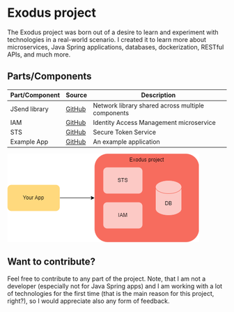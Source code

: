 # Exodus project

The Exodus project was born out of a desire to learn and experiment with technologies in a real-world scenario. I created it to learn more about microservices, Java Spring applications, databases, dockerization, RESTful APIs, and much more.

## Parts/Components

| Part/Component | Source | Description |
| --- | --- | --- |
| JSend library | [GitHub](https://github.com/Maros1077/exodus-jsend-network) | Network library shared across multiple components |
| IAM | [GitHub](https://github.com/Maros1077/exodus-iam) | Identity Access Management microservice |
| STS | [GitHub](https://github.com/Maros1077/exodus-sts) | Secure Token Service |
| Example App | [GitHub](https://github.com/Maros1077/byts) | An example application |

![Example architecture](assets/exodus_project_arch.png)

## Want to contribute?
Feel free to contribute to any part of the project. Note, that I am not a developer (especially not for Java Spring apps) and I am working with a lot of technologies for the first time (that is the main reason for this project, right?), so I would appreciate also any form of feedback.
